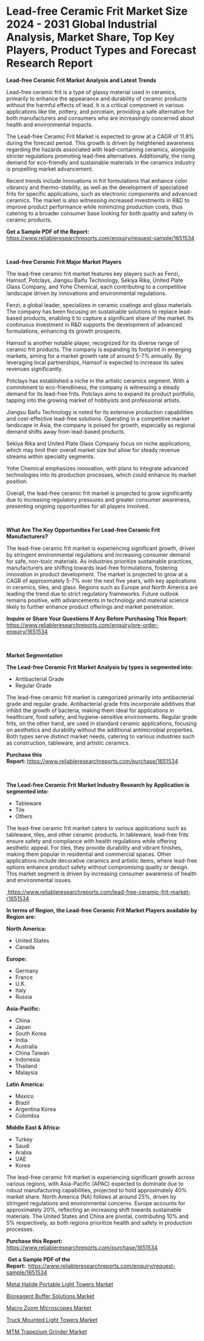 <p><h1>Lead-free Ceramic Frit Market Size 2024 - 2031 Global Industrial Analysis, Market Share, Top Key Players, Product Types and Forecast Research Report</h1></p><p><strong>Lead-free Ceramic Frit Market Analysis and Latest Trends</strong></p>
<p><p>Lead-free ceramic frit is a type of glassy material used in ceramics, primarily to enhance the appearance and durability of ceramic products without the harmful effects of lead. It is a critical component in various applications like tile, pottery, and porcelain, providing a safe alternative for both manufacturers and consumers who are increasingly concerned about health and environmental impacts.</p><p>The Lead-free Ceramic Frit Market is expected to grow at a CAGR of 11.8% during the forecast period. This growth is driven by heightened awareness regarding the hazards associated with lead-containing ceramics, alongside stricter regulations promoting lead-free alternatives. Additionally, the rising demand for eco-friendly and sustainable materials in the ceramics industry is propelling market advancement.</p><p>Recent trends include innovations in frit formulations that enhance color vibrancy and thermo-stability, as well as the development of specialized frits for specific applications, such as electronic components and advanced ceramics. The market is also witnessing increased investments in R&D to improve product performance while minimizing production costs, thus catering to a broader consumer base looking for both quality and safety in ceramic products.</p></p>
<p><strong>Get a Sample PDF of the Report:&nbsp;</strong> <a href="https://www.reliableresearchreports.com/enquiry/request-sample/1651534?utm_campaign=12&utm_medium=2&utm_source=Github&utm_content=ia&utm_term=08122024&utm_id=lead-free-ceramic-frit">https://www.reliableresearchreports.com/enquiry/request-sample/1651534</a></p>
<p>&nbsp;</p>
<p><strong>Lead-free Ceramic Frit Major Market Players</strong></p>
<p><p>The lead-free ceramic frit market features key players such as Fenzi, Hamsof, Potclays, Jiangsu Baifu Technology, Sekiya Rika, United Plate Glass Company, and Yohe Chemical, each contributing to a competitive landscape driven by innovations and environmental regulations.</p><p>Fenzi, a global leader, specializes in ceramic coatings and glass materials. The company has been focusing on sustainable solutions to replace lead-based products, enabling it to capture a significant share of the market. Its continuous investment in R&D supports the development of advanced formulations, enhancing its growth prospects.</p><p>Hamsof is another notable player, recognized for its diverse range of ceramic frit products. The company is expanding its footprint in emerging markets, aiming for a market growth rate of around 5-7% annually. By leveraging local partnerships, Hamsof is expected to increase its sales revenues significantly.</p><p>Potclays has established a niche in the artistic ceramics segment. With a commitment to eco-friendliness, the company is witnessing a steady demand for its lead-free frits. Potclays aims to expand its product portfolio, tapping into the growing market of hobbyists and professional artists.</p><p>Jiangsu Baifu Technology is noted for its extensive production capabilities and cost-effective lead-free solutions. Operating in a competitive market landscape in Asia, the company is poised for growth, especially as regional demand shifts away from lead-based products.</p><p>Sekiya Rika and United Plate Glass Company focus on niche applications, which may limit their overall market size but allow for steady revenue streams within specialty segments.</p><p>Yohe Chemical emphasizes innovation, with plans to integrate advanced technologies into its production processes, which could enhance its market position.</p><p>Overall, the lead-free ceramic frit market is projected to grow significantly due to increasing regulatory pressures and greater consumer awareness, presenting ongoing opportunities for all players involved.</p></p>
<p>&nbsp;</p>
<p><strong>What Are The Key Opportunities For Lead-free Ceramic Frit Manufacturers?</strong></p>
<p><p>The lead-free ceramic frit market is experiencing significant growth, driven by stringent environmental regulations and increasing consumer demand for safe, non-toxic materials. As industries prioritize sustainable practices, manufacturers are shifting towards lead-free formulations, fostering innovation in product development. The market is projected to grow at a CAGR of approximately 5-7% over the next five years, with key applications in ceramics, tiles, and glass. Regions such as Europe and North America are leading the trend due to strict regulatory frameworks. Future outlook remains positive, with advancements in technology and material science likely to further enhance product offerings and market penetration.</p></p>
<p><strong>Inquire or Share Your Questions If Any Before Purchasing This Report:</strong> <a href="https://www.reliableresearchreports.com/enquiry/pre-order-enquiry/1651534?utm_campaign=12&utm_medium=2&utm_source=Github&utm_content=ia&utm_term=08122024&utm_id=lead-free-ceramic-frit">https://www.reliableresearchreports.com/enquiry/pre-order-enquiry/1651534</a></p>
<p>&nbsp;</p>
<p><strong>Market Segmentation</strong></p>
<p><strong>The Lead-free Ceramic Frit Market Analysis by types is segmented into:</strong></p>
<p><ul><li>Antibacterial Grade</li><li>Regular Grade</li></ul></p>
<p><p>The lead-free ceramic frit market is categorized primarily into antibacterial grade and regular grade. Antibacterial grade frits incorporate additives that inhibit the growth of bacteria, making them ideal for applications in healthcare, food safety, and hygiene-sensitive environments. Regular grade frits, on the other hand, are used in standard ceramic applications, focusing on aesthetics and durability without the additional antimicrobial properties. Both types serve distinct market needs, catering to various industries such as construction, tableware, and artistic ceramics.</p></p>
<p><strong>Purchase this Report:&nbsp;</strong><a href="https://www.reliableresearchreports.com/purchase/1651534?utm_campaign=12&utm_medium=2&utm_source=Github&utm_content=ia&utm_term=08122024&utm_id=lead-free-ceramic-frit">https://www.reliableresearchreports.com/purchase/1651534</a></p>
<p>&nbsp;</p>
<p><strong>The Lead-free Ceramic Frit Market Industry Research by Application is segmented into:</strong></p>
<p><ul><li>Tableware</li><li>Tile</li><li>Others</li></ul></p>
<p><p>The lead-free ceramic frit market caters to various applications such as tableware, tiles, and other ceramic products. In tableware, lead-free frits ensure safety and compliance with health regulations while offering aesthetic appeal. For tiles, they provide durability and vibrant finishes, making them popular in residential and commercial spaces. Other applications include decorative ceramics and artistic items, where lead-free options enhance product safety without compromising quality or design. This market segment is driven by increasing consumer awareness of health and environmental issues.</p></p>
<p><a href="https://www.reliableresearchreports.com/lead-free-ceramic-frit-market-r1651534?utm_campaign=12&utm_medium=2&utm_source=Github&utm_content=ia&utm_term=08122024&utm_id=lead-free-ceramic-frit">&nbsp;https://www.reliableresearchreports.com/lead-free-ceramic-frit-market-r1651534</a></p>
<p><strong>In terms of Region, the Lead-free Ceramic Frit Market Players available by Region are:</strong></p>
<p>
    <p> <strong> North America: </strong>
        <ul>
            <li>United States</li>
            <li>Canada</li>
        </ul>
        </p> 
    <p> <strong> Europe: </strong>
        <ul>
            <li>Germany</li>
            <li>France</li>
            <li>U.K.</li>
            <li>Italy</li>
            <li>Russia</li>
        </ul>
        </p> 
    <p> <strong> Asia-Pacific: </strong>
        <ul>
            <li>China</li>
            <li>Japan</li>
            <li>South Korea</li>
            <li>India</li>
            <li>Australia</li>
            <li>China Taiwan</li>
            <li>Indonesia</li>
            <li>Thailand</li>
            <li>Malaysia</li>
        </ul>
        </p> 
    <p> <strong> Latin America: </strong>
        <ul>
            <li>Mexico</li>
            <li>Brazil</li>
            <li>Argentina Korea</li>
            <li>Colombia</li>
        </ul>
        </p> 
    <p> <strong> Middle East & Africa: </strong>
        <ul>
            <li>Turkey</li>
            <li>Saudi</li>
            <li>Arabia</li>
            <li>UAE</li>
            <li>Korea</li>
        </ul>
    </p>
    </p>
<p><p>The lead-free ceramic frit market is experiencing significant growth across various regions, with Asia-Pacific (APAC) expected to dominate due to robust manufacturing capabilities, projected to hold approximately 40% market share. North America (NA) follows at around 25%, driven by stringent regulations and environmental concerns. Europe accounts for approximately 20%, reflecting an increasing shift towards sustainable materials. The United States and China are pivotal, contributing 10% and 5% respectively, as both regions prioritize health and safety in production processes.</p></p>
<p><strong>Purchase this Report: </strong><a href="https://www.reliableresearchreports.com/purchase/1651534?utm_campaign=12&utm_medium=2&utm_source=Github&utm_content=ia&utm_term=08122024&utm_id=lead-free-ceramic-frit">https://www.reliableresearchreports.com/purchase/1651534</a></p>
<p>&nbsp;<strong>Get a Sample PDF of the Report:&nbsp;&nbsp;</strong><a href="https://www.reliableresearchreports.com/enquiry/request-sample/1651534?utm_campaign=12&utm_medium=2&utm_source=Github&utm_content=ia&utm_term=08122024&utm_id=lead-free-ceramic-frit">https://www.reliableresearchreports.com/enquiry/request-sample/1651534</a></p>
<p><strong></strong></p>
<p><p><a href="https://www.linkedin.com/pulse/revenue-forecast-growth-outlook-metal-halide-portable-light-ezkte?utm_campaign=12&utm_medium=2&utm_source=Github&utm_content=ia&utm_term=08122024&utm_id=lead-free-ceramic-frit">Metal Halide Portable Light Towers Market</a></p><p><a href="https://github.com/GenaGaines34/Market-Research-Report-List-1/blob/main/bioreagent-buffer-solutions-market.md?utm_campaign=12&utm_medium=2&utm_source=Github&utm_content=ia&utm_term=08122024&utm_id=lead-free-ceramic-frit">Bioreagent Buffer Solutions Market</a></p><p><a href="https://github.com/JakirUddin511/Market-Research-Report-List-1/blob/main/macro-zoom-microscopes-market.md?utm_campaign=12&utm_medium=2&utm_source=Github&utm_content=ia&utm_term=08122024&utm_id=lead-free-ceramic-frit">Macro Zoom Microscopes Market</a></p><p><a href="https://www.linkedin.com/pulse/t-insight-dial-ziosf?utm_campaign=12&utm_medium=2&utm_source=Github&utm_content=ia&utm_term=08122024&utm_id=lead-free-ceramic-frit">Truck Mounted Light Towers Market</a></p><p><a href="https://www.linkedin.com/pulse/mtm-trapezium-grinder-market-size-growing-cagr-4-detailed-i50ue?utm_campaign=12&utm_medium=2&utm_source=Github&utm_content=ia&utm_term=08122024&utm_id=lead-free-ceramic-frit">MTM Trapezium Grinder Market</a></p></p>